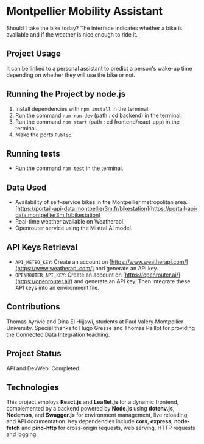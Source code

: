 # Montpellier Mobility Assistant
Should I take the bike today? The interface indicates whether a bike is available and if the weather is nice enough to ride it.

## Project Usage
It can be linked to a personal assistant to predict a person's wake-up time depending on whether they will use the bike or not.

## Running the Project by node.js
1. Install dependencies with `npm install` in the terminal.
2. Run the command `npm run dev` (path : cd backend) in the terminal.
3. Run the command `npm start` (path : cd frontend/react-app) in the terminal.
4. Make the ports `Public`.

## Running tests
- Run the command `npm test` in the terminal.

## Data Used
- Availability of self-service bikes in the Montpellier metropolitan area. [https://portail-api-data.montpellier3m.fr/bikestation](https://portail-api-data.montpellier3m.fr/bikestation)
- Real-time weather available on Weatherapi.
- Openrouter service using the Mistral AI model.

## API Keys Retrieval
- `API_METEO_KEY`: Create an account on [https://www.weatherapi.com/](https://www.weatherapi.com/) and generate an API key.
- `OPENROUTER_API_KEY`: Create an account on [https://openrouter.ai/](https://openrouter.ai/) and generate an API key.
Then integrate these API keys into an environment file.

## Contributions
Thomas Ayrivié and Dina El Hijjawi, students at Paul Valéry Montpellier University.
Special thanks to Hugo Gresse and Thomas Paillot for providing the Connected Data Integration teaching.

## Project Status
API and DevWeb: Completed.

## Technologies 
This project employs **React.js** and **Leaflet.js** for a dynamic frontend, complemented by a backend powered by **Node.js** using **dotenv.js**, **Nodemon**, and **Swagger.js** for environment management, live reloading, and API documentation. Key dependencies include **cors**, **express**, **node-fetch** and **pino-http** for cross-origin requests, web serving, HTTP requests and logging.